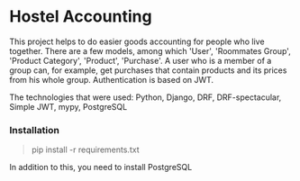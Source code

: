 # Hostel Accounting

This project helps to do easier goods accounting for people who live together.
There are a few models, among which 'User', 'Roommates Group', 'Product Category', 'Product', 'Purchase'. A user 
who is a member of a group can, for example, get purchases that contain products and its prices from his whole group. 
Authentication is based on JWT.

The technologies that were used: Python, Django, DRF, DRF-spectacular, Simple JWT, mypy, PostgreSQL

### Installation

> pip install -r requirements.txt

In addition to this, you need to install PostgreSQL
